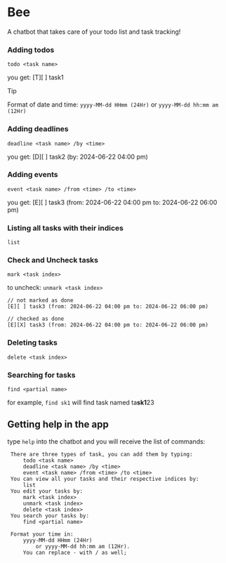 # Bee
A chatbot that takes care of your todo list and task tracking!

### Adding todos
```
todo <task name>
```
you get: [T][ ] task1

> [!TIP] 
> Format of date and time:
> `yyyy-MM-dd HHmm (24Hr)` or `yyyy-MM-dd hh:mm am (12Hr)`

### Adding deadlines
```
deadline <task name> /by <time>
```
you get: [D][ ] task2 (by: 2024-06-22 04:00 pm)

### Adding events
```
event <task name> /from <time> /to <time>
```
you get: [E][ ] task3 (from: 2024-06-22 04:00 pm to: 2024-06-22 06:00 pm)

### Listing all tasks with their indices
`list`

### Check and Uncheck tasks
`mark <task index>`

to uncheck: `unmark <task index>`
```
// not marked as done
[E][ ] task3 (from: 2024-06-22 04:00 pm to: 2024-06-22 06:00 pm)

// checked as done
[E][X] task3 (from: 2024-06-22 04:00 pm to: 2024-06-22 06:00 pm)
```

### Deleting tasks
`delete <task index>`

### Searching for tasks
```
find <partial name>
```
for example, `find sk1` will find task named ta**sk1**23

## Getting help in the app
type `help` into the chatbot and you will receive the list of commands:

     There are three types of task, you can add them by typing:
         todo <task name>
         deadline <task name> /by <time>
         event <task name> /from <time> /to <time>
     You can view all your tasks and their respective indices by:
         list
     You edit your tasks by:
         mark <task index>
         unmark <task index>
         delete <task index>
     You search your tasks by:
         find <partial name>
    
     Format your time in:
         yyyy-MM-dd HHmm (24Hr)
             or yyyy-MM-dd hh:mm am (12Hr).
         You can replace - with / as well;